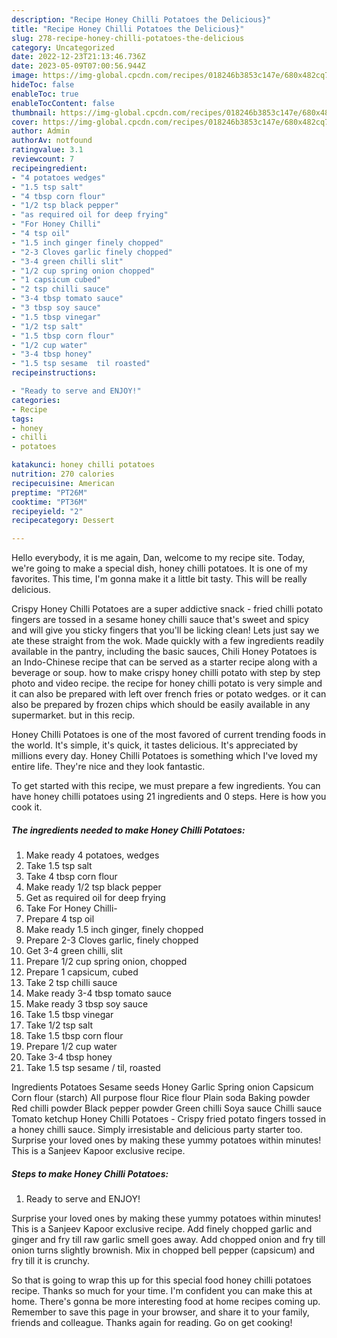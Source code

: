 ```yaml
---
description: "Recipe Honey Chilli Potatoes the Delicious}"
title: "Recipe Honey Chilli Potatoes the Delicious}"
slug: 278-recipe-honey-chilli-potatoes-the-delicious
category: Uncategorized
date: 2022-12-23T21:13:46.736Z
date: 2023-05-09T07:00:56.944Z
image: https://img-global.cpcdn.com/recipes/018246b3853c147e/680x482cq70/honey-chilli-potatoes-recipe-main-photo.jpg
hideToc: false
enableToc: true
enableTocContent: false
thumbnail: https://img-global.cpcdn.com/recipes/018246b3853c147e/680x482cq70/honey-chilli-potatoes-recipe-main-photo.jpg
cover: https://img-global.cpcdn.com/recipes/018246b3853c147e/680x482cq70/honey-chilli-potatoes-recipe-main-photo.jpg
author: Admin
authorAv: notfound
ratingvalue: 3.1
reviewcount: 7
recipeingredient:
- "4 potatoes wedges"
- "1.5 tsp salt"
- "4 tbsp corn flour"
- "1/2 tsp black pepper"
- "as required oil for deep frying"
- "For Honey Chilli"
- "4 tsp oil"
- "1.5 inch ginger finely chopped"
- "2-3 Cloves garlic finely chopped"
- "3-4 green chilli slit"
- "1/2 cup spring onion chopped"
- "1 capsicum cubed"
- "2 tsp chilli sauce"
- "3-4 tbsp tomato sauce"
- "3 tbsp soy sauce"
- "1.5 tbsp vinegar"
- "1/2 tsp salt"
- "1.5 tbsp corn flour"
- "1/2 cup water"
- "3-4 tbsp honey"
- "1.5 tsp sesame  til roasted"
recipeinstructions:

- "Ready to serve and ENJOY!"
categories:
- Recipe
tags:
- honey
- chilli
- potatoes

katakunci: honey chilli potatoes 
nutrition: 270 calories
recipecuisine: American
preptime: "PT26M"
cooktime: "PT36M"
recipeyield: "2"
recipecategory: Dessert

---
```



Hello everybody, it is me again, Dan, welcome to my recipe site. Today, we're going to make a special dish, honey chilli potatoes. It is one of my favorites. This time, I'm gonna make it a little bit tasty. This will be really delicious.

Crispy Honey Chilli Potatoes are a super addictive snack - fried chilli potato fingers are tossed in a sesame honey chilli sauce that&#39;s sweet and spicy and will give you sticky fingers that you&#39;ll be licking clean! Lets just say we ate these straight from the wok. Made quickly with a few ingredients readily available in the pantry, including the basic sauces, Chili Honey Potatoes is an Indo-Chinese recipe that can be served as a starter recipe along with a beverage or soup. how to make crispy honey chilli potato with step by step photo and video recipe. the recipe for honey chilli potato is very simple and it can also be prepared with left over french fries or potato wedges. or it can also be prepared by frozen chips which should be easily available in any supermarket. but in this recip.

Honey Chilli Potatoes is one of the most favored of current trending foods in the world. It's simple, it's quick, it tastes delicious. It's appreciated by millions every day. Honey Chilli Potatoes is something which I've loved my entire life. They're nice and they look fantastic.


To get started with this recipe, we must prepare a few ingredients. You can have honey chilli potatoes using 21 ingredients and 0 steps. Here is how you cook it.

<!--inarticleads1-->

##### The ingredients needed to make Honey Chilli Potatoes:

1. Make ready 4 potatoes, wedges
1. Take 1.5 tsp salt
1. Take 4 tbsp corn flour
1. Make ready 1/2 tsp black pepper
1. Get as required oil for deep frying
1. Take For Honey Chilli-
1. Prepare 4 tsp oil
1. Make ready 1.5 inch ginger, finely chopped
1. Prepare 2-3 Cloves garlic, finely chopped
1. Get 3-4 green chilli, slit
1. Prepare 1/2 cup spring onion, chopped
1. Prepare 1 capsicum, cubed
1. Take 2 tsp chilli sauce
1. Make ready 3-4 tbsp tomato sauce
1. Make ready 3 tbsp soy sauce
1. Take 1.5 tbsp vinegar
1. Take 1/2 tsp salt
1. Take 1.5 tbsp corn flour
1. Prepare 1/2 cup water
1. Take 3-4 tbsp honey
1. Take 1.5 tsp sesame / til, roasted


Ingredients Potatoes Sesame seeds Honey Garlic Spring onion Capsicum Corn flour (starch) All purpose flour Rice flour Plain soda Baking powder Red chilli powder Black pepper powder Green chilli Soya sauce Chilli sauce Tomato ketchup Honey Chilli Potatoes - Crispy fried potato fingers tossed in a honey chilli sauce. Simply irresistable and delicious party starter too. Surprise your loved ones by making these yummy potatoes within minutes! This is a Sanjeev Kapoor exclusive recipe. 

<!--inarticleads2-->

##### Steps to make Honey Chilli Potatoes:


1. Ready to serve and ENJOY!

Surprise your loved ones by making these yummy potatoes within minutes! This is a Sanjeev Kapoor exclusive recipe. Add finely chopped garlic and ginger and fry till raw garlic smell goes away. Add chopped onion and fry till onion turns slightly brownish. Mix in chopped bell pepper (capsicum) and fry till it is crunchy. 

So that is going to wrap this up for this special food honey chilli potatoes recipe. Thanks so much for your time. I'm confident you can make this at home. There's gonna be more interesting food at home recipes coming up. Remember to save this page in your browser, and share it to your family, friends and colleague. Thanks again for reading. Go on get cooking!
